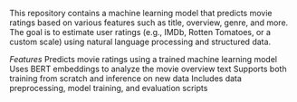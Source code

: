This repository contains a machine learning model that predicts movie ratings based on various features such as title, overview, genre, and more. The goal is to estimate user ratings (e.g., IMDb, Rotten Tomatoes, or a custom scale) using natural language processing and structured data.

*Features*
Predicts movie ratings using a trained machine learning model
Uses BERT embeddings to analyze the movie overview text
Supports both training from scratch and inference on new data
Includes data preprocessing, model training, and evaluation scripts
